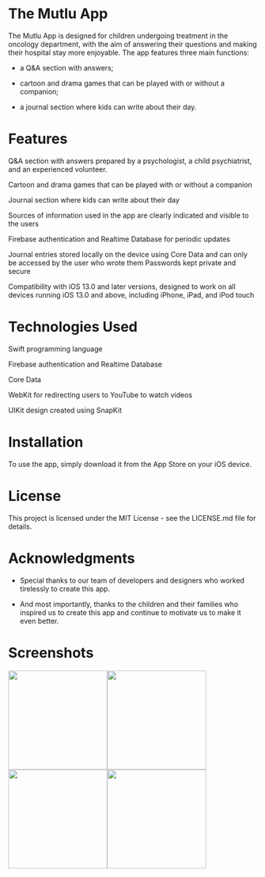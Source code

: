 # The Mutlu App
The Mutlu App is designed for children undergoing treatment in the oncology department, with the aim of answering their questions and making their hospital stay more enjoyable.
The app features three main functions:   
* a Q&A section with answers;  

* cartoon and drama games that can be played with or without a companion;   

* a journal section where kids can write about their day.

# Features
Q&A section with answers prepared by a psychologist, a child psychiatrist, and an experienced volunteer. 

Cartoon and drama games that can be played with or without a companion

Journal section where kids can write about their day

Sources of information used in the app are clearly indicated and visible to the users

Firebase authentication and Realtime Database for periodic updates

Journal entries stored locally on the device using Core Data and can only be accessed by the user who wrote them
Passwords kept private and secure

Compatibility with iOS 13.0 and later versions, designed to work on all devices running iOS 13.0 and above, including iPhone, iPad, and iPod touch

# Technologies Used
Swift programming language

Firebase authentication and Realtime Database

Core Data

WebKit for redirecting users to YouTube to watch videos

UIKit design created using SnapKit
# Installation
To use the app, simply download it from the App Store on your iOS device.

# License
This project is licensed under the MIT License - see the LICENSE.md file for details.

# Acknowledgments
* Special thanks to our team of developers and designers who worked tirelessly to create this app.

* And most importantly, thanks to the children and their families who inspired us to create this app and continue to motivate us to make it even better.

# Screenshots

<img src="https://user-images.githubusercontent.com/105754659/230212722-d2059d12-cf7f-430a-9e55-8a33f82c6676.png" width="200"><img src="https://user-images.githubusercontent.com/105754659/230212889-80d1b330-1ef2-4fab-ad4a-c355f2e6913d.png" width="200">
<img src="https://user-images.githubusercontent.com/105754659/230212906-144b33ca-8931-4ff9-a91b-2b21fcadbfe0.png" width="200"><img src="https://user-images.githubusercontent.com/105754659/230212931-050cc76f-49a1-4524-afc5-2cdee8b9becf.png" width="200">

